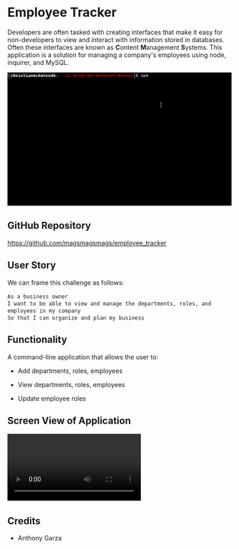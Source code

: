 # Employee Tracker

Developers are often tasked with creating interfaces that make it easy for non-developers to view and interact with information stored in databases. Often these interfaces are known as **C**ontent **M**anagement **S**ystems. This application is a solution for managing a company's employees using node, inquirer, and MySQL.

![Screenshot](Assets/employee-tracker.gif)

## GitHub Repository

https://github.com/magsmagsmags/employee_tracker

## User Story

We can frame this challenge as follows:

```
As a business owner
I want to be able to view and manage the departments, roles, and employees in my company
So that I can organize and plan my business
```

## Functionality

A command-line application that allows the user to:

* Add departments, roles, employees

* View departments, roles, employees

* Update employee roles

## Screen View of Application
![Screenshot](/Assets/tracker_video.mp4)



## Credits
* Anthony Garza